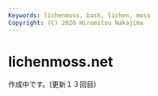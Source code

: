 ```yaml
---
Keywords: lichenmoss, bash, lichen, moss 
Copyright: (C) 2020 Hiromitsu Nakajima
---
```


# lichenmoss.net


作成中です。(更新１３回目)
